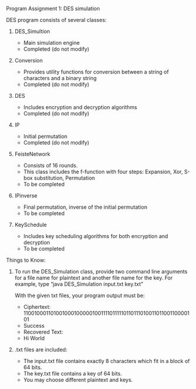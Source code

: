 Program Assignment 1: DES simulation


DES program consists of several classes:

1. DES_Simultion
   - Main simulation engine
   - Completed (do not modify)
   
2. Conversion
   - Provides utility functions for conversion between a string 
     of characters and a binary string
   - Completed (do not modify)

3. DES
   - Includes encryption and decryption algorithms
   - Completed (do not modify)

4. IP
   - Initial permutation
   - Completed (do not modify)

5. FeisteNetwork
   - Consists of 16 rounds. 
   - This class includes the f-function with four steps: Expansion, Xor, S-box substitution, Permutation 
   - To be completed

6. IPinverse
   - Final permutation, inverse of the initial permutation
   - To be completed  

7. KeySchedule
   - Includes key scheduling algorithms for both encryption and decryption
   - To be completed


Things to Know:

1. To run the DES_Simulation class, provide two command line arguments
   for a file name for plaintext and another file name for the key.
   For example, type “java DES_Simulation input.txt key.txt”
   
   With the given txt files, your program output must be:

   - Ciphertext: 1100100011010010001000001001111011111011011101001101100110000101
   - Success
   - Recovered Text:
   - Hi World

2. .txt files are included:
   - The input.txt file contains exactly 8 characters which fit in a block of 64 bits. 
   - The key.txt file contains a key of 64 bits.
   - You may choose different plaintext and keys.
 
 
   
    